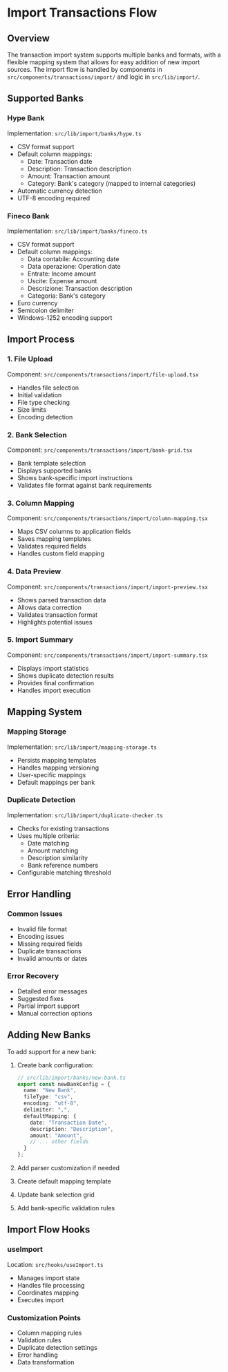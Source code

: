 # Import Transactions Flow

## Overview

The transaction import system supports multiple banks and formats, with a flexible mapping system that allows for easy addition of new import sources. The import flow is handled by components in `src/components/transactions/import/` and logic in `src/lib/import/`.

## Supported Banks

### Hype Bank
Implementation: `src/lib/import/banks/hype.ts`
- CSV format support
- Default column mappings:
  - Date: Transaction date
  - Description: Transaction description
  - Amount: Transaction amount
  - Category: Bank's category (mapped to internal categories)
- Automatic currency detection
- UTF-8 encoding required

### Fineco Bank
Implementation: `src/lib/import/banks/fineco.ts`
- CSV format support
- Default column mappings:
  - Data contabile: Accounting date
  - Data operazione: Operation date
  - Entrate: Income amount
  - Uscite: Expense amount
  - Descrizione: Transaction description
  - Categoria: Bank's category
- Euro currency
- Semicolon delimiter
- Windows-1252 encoding support

## Import Process

### 1. File Upload
Component: `src/components/transactions/import/file-upload.tsx`
- Handles file selection
- Initial validation
- File type checking
- Size limits
- Encoding detection

### 2. Bank Selection
Component: `src/components/transactions/import/bank-grid.tsx`
- Bank template selection
- Displays supported banks
- Shows bank-specific import instructions
- Validates file format against bank requirements

### 3. Column Mapping
Component: `src/components/transactions/import/column-mapping.tsx`
- Maps CSV columns to application fields
- Saves mapping templates
- Validates required fields
- Handles custom field mapping

### 4. Data Preview
Component: `src/components/transactions/import/import-preview.tsx`
- Shows parsed transaction data
- Allows data correction
- Validates transaction format
- Highlights potential issues

### 5. Import Summary
Component: `src/components/transactions/import/import-summary.tsx`
- Displays import statistics
- Shows duplicate detection results
- Provides final confirmation
- Handles import execution

## Mapping System

### Mapping Storage
Implementation: `src/lib/import/mapping-storage.ts`
- Persists mapping templates
- Handles mapping versioning
- User-specific mappings
- Default mappings per bank

### Duplicate Detection
Implementation: `src/lib/import/duplicate-checker.ts`
- Checks for existing transactions
- Uses multiple criteria:
  - Date matching
  - Amount matching
  - Description similarity
  - Bank reference numbers
- Configurable matching threshold

## Error Handling

### Common Issues
- Invalid file format
- Encoding issues
- Missing required fields
- Duplicate transactions
- Invalid amounts or dates

### Error Recovery
- Detailed error messages
- Suggested fixes
- Partial import support
- Manual correction options

## Adding New Banks

To add support for a new bank:

1. Create bank configuration:
   ```typescript
   // src/lib/import/banks/new-bank.ts
   export const newBankConfig = {
     name: "New Bank",
     fileType: "csv",
     encoding: "utf-8",
     delimiter: ",",
     defaultMapping: {
       date: "Transaction Date",
       description: "Description",
       amount: "Amount",
       // ... other fields
     }
   };
   ```

2. Add parser customization if needed
3. Create default mapping template
4. Update bank selection grid
5. Add bank-specific validation rules

## Import Flow Hooks

### useImport
Location: `src/hooks/useImport.ts`
- Manages import state
- Handles file processing
- Coordinates mapping
- Executes import

### Customization Points
- Column mapping rules
- Validation rules
- Duplicate detection settings
- Error handling
- Data transformation
